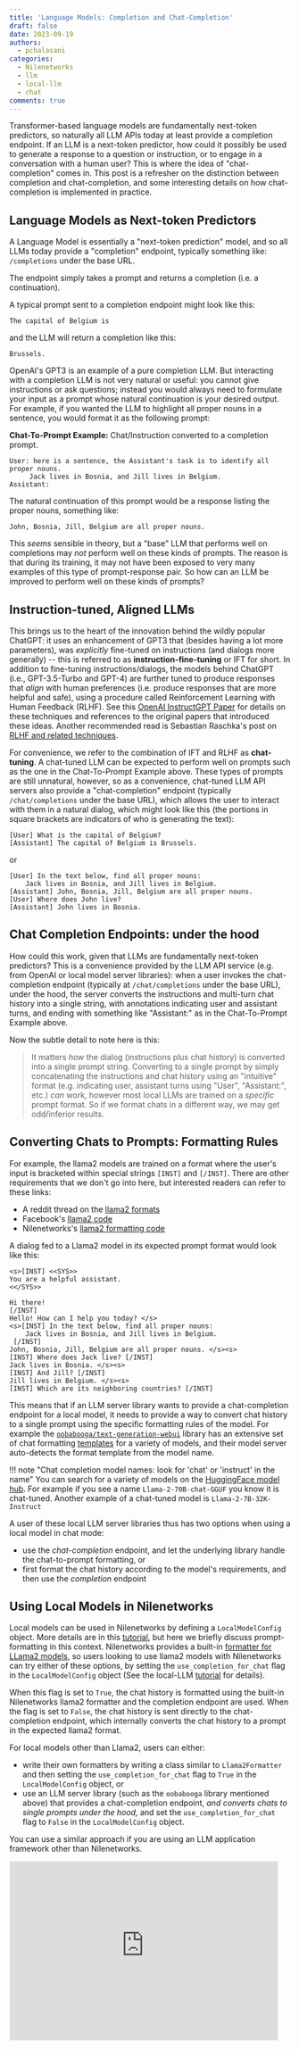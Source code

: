 ```yaml
---
title: 'Language Models: Completion and Chat-Completion'
draft: false
date: 2023-09-19
authors: 
  - pchalasani
categories:
  - Nilenetworks
  - llm
  - local-llm
  - chat
comments: true
---
```


Transformer-based language models are fundamentally next-token predictors, so 
naturally all LLM APIs today at least provide a completion endpoint. 
If an LLM is a next-token predictor, how could it possibly be used to 
generate a response to a question or instruction, or to engage in a conversation with 
a human user? This is where the idea of "chat-completion" comes in.
This post is a refresher on the distinction between completion and chat-completion,
and some interesting details on how chat-completion is implemented in practice.

<!-- more -->

## Language Models as Next-token Predictors

A Language Model is essentially a "next-token prediction" model,
and so all LLMs today provide a "completion" endpoint, typically something like:
`/completions` under the base URL.

The endpoint simply takes a prompt and returns a completion (i.e. a continuation).

A typical prompt sent to a completion endpoint might look like this:
```
The capital of Belgium is 
```
and the LLM will return a completion like this:
```
Brussels.
```
OpenAI's GPT3 is an example of a pure completion LLM.
But interacting with a completion LLM is not very natural or useful:
you cannot give instructions or ask questions; instead you would always need to 
formulate your input as a prompt whose natural continuation is your desired output.
For example, if you wanted the LLM to highlight all proper nouns in a sentence,
you would format it as the following prompt:

**Chat-To-Prompt Example:** Chat/Instruction converted to a completion prompt.

```
User: here is a sentence, the Assistant's task is to identify all proper nouns.
     Jack lives in Bosnia, and Jill lives in Belgium.
Assistant:    
```
The natural continuation of this prompt would be a response listing the proper nouns,
something like:
```
John, Bosnia, Jill, Belgium are all proper nouns.
```

This _seems_ sensible in theory, but a "base" LLM that performs well on completions
may _not_ perform well on these kinds of prompts. The reason is that during its training, it may not
have been exposed to very many examples of this type of prompt-response pair.
So how can an LLM be improved to perform well on these kinds of prompts?

## Instruction-tuned, Aligned LLMs 

This brings us to the heart of the innovation behind the wildly popular ChatGPT:
it uses an enhancement of GPT3 that (besides having a lot more parameters),
was _explicitly_ fine-tuned on instructions (and dialogs more generally) -- this is referred to
as **instruction-fine-tuning** or IFT for short. In addition to fine-tuning instructions/dialogs,
the models behind ChatGPT (i.e., GPT-3.5-Turbo and GPT-4) are further tuned to produce
responses that _align_ with human preferences (i.e. produce responses that are more helpful and safe),
using a procedure called Reinforcement Learning with Human Feedback (RLHF).
See this [OpenAI InstructGPT Paper](https://arxiv.org/pdf/2203.02155.pdf) for details on these techniques and references to the 
original papers that introduced these ideas. Another recommended read is Sebastian 
Raschka's post on [RLHF and related techniques](https://magazine.sebastianraschka.com/p/llm-training-rlhf-and-its-alternatives). 

For convenience, we refer to the combination of IFT and RLHF as **chat-tuning**.
A chat-tuned LLM can be expected to perform well on prompts such as the one in 
the Chat-To-Prompt Example above. These types of prompts are still unnatural, however, 
so as a convenience, chat-tuned LLM API servers also provide a "chat-completion" 
endpoint (typically `/chat/completions` under the base URL), which allows the user
to interact with them in a natural dialog, which might look like this
(the portions in square brackets are indicators of who is generating the text):

```
[User] What is the capital of Belgium?
[Assistant] The capital of Belgium is Brussels.
```
or
```
[User] In the text below, find all proper nouns:
    Jack lives in Bosnia, and Jill lives in Belgium.
[Assistant] John, Bosnia, Jill, Belgium are all proper nouns.
[User] Where does John live?
[Assistant] John lives in Bosnia.
```

## Chat Completion Endpoints: under the hood

How could this work, given that LLMs are fundamentally next-token predictors?
This is a convenience provided by the LLM API service (e.g. from OpenAI or
local model server libraries):
when a user invokes the chat-completion endpoint (typically
at `/chat/completions` under the base URL), under the hood, the server converts the
instructions and multi-turn chat history into a single string, with annotations indicating
user and assistant turns, and ending with something like "Assistant:"
as in the Chat-To-Prompt Example above.

Now the subtle detail to note here is this:

>It matters _how_ the
dialog (instructions plus chat history) is converted into a single prompt string.
Converting to a single prompt by simply concatenating the
instructions and chat history using an "intuitive" format (e.g. indicating
user, assistant turns using "User", "Assistant:", etc.) _can_ work,
however most local LLMs are trained on a _specific_ prompt format.
So if we format chats in a different way, we may get odd/inferior results.

## Converting Chats to Prompts: Formatting Rules

For example, the llama2 models are trained on a format where the user's input is bracketed within special strings `[INST]`
and `[/INST]`. There are other requirements that we don't go into here, but
interested readers can refer to these links:

- A reddit thread on the [llama2 formats](https://www.reddit.com/r/LocalLLaMA/comments/155po2p/get_llama_2_prompt_format_right/)
- Facebook's [llama2 code](https://github.com/facebookresearch/llama/blob/main/llama/generation.py#L44)
- Nilenetworks's [llama2 formatting code](https://github.com/Nilenetworks/Nilenetworks/blob/main/Nilenetworks/language_models/prompt_formatter/llama2_formatter.py)

A dialog fed to a Llama2 model in its expected prompt format would look like this:

```
<s>[INST] <<SYS>>
You are a helpful assistant.
<</SYS>>

Hi there! 
[/INST] 
Hello! How can I help you today? </s>
<s>[INST] In the text below, find all proper nouns:
    Jack lives in Bosnia, and Jill lives in Belgium.
 [/INST] 
John, Bosnia, Jill, Belgium are all proper nouns. </s><s> 
[INST] Where does Jack live? [/INST] 
Jack lives in Bosnia. </s><s>
[INST] And Jill? [/INST]
Jill lives in Belgium. </s><s>
[INST] Which are its neighboring countries? [/INST]
```

This means that if an LLM server library wants to provide a chat-completion endpoint for
a local model, it needs to provide a way to convert chat history to a single prompt
using the specific formatting rules of the model.
For example the [`oobabooga/text-generation-webui`](https://github.com/oobabooga/text-generation-webui) 
library has an extensive set of chat formatting [templates](https://github.com/oobabooga/text-generation-webui/tree/main/instruction-templates)
for a variety of models, and their model server auto-detects the
format template from the model name.

!!! note "Chat completion model names: look for 'chat' or 'instruct' in the name"
    You can search for a variety of models on the [HuggingFace model hub](https://huggingface.co/models).
    For example if you see a name `Llama-2-70B-chat-GGUF` you know it is chat-tuned.
    Another example of a chat-tuned model is `Llama-2-7B-32K-Instruct` 
    
A user of these local LLM server libraries thus has two options when using a 
local model in chat mode:

- use the _chat-completion_ endpoint, and let the underlying library handle the chat-to-prompt formatting, or
- first format the chat history according to the model's requirements, and then use the
  _completion_ endpoint

## Using Local Models in Nilenetworks

Local models can be used in Nilenetworks by defining a `LocalModelConfig` object.
More details are in this [tutorial](https://Nilenetworks.github.io/Nilenetworks/blog/2023/09/14/using-Nilenetworks-with-local-llms/), 
but here we briefly discuss prompt-formatting in this context.
Nilenetworks provides a built-in [formatter for LLama2 models](https://github.com/Nilenetworks/Nilenetworks/blob/main/Nilenetworks/language_models/prompt_formatter/llama2_formatter.py), 
so users looking to use llama2 models with Nilenetworks can try either of these options, by setting the
`use_completion_for_chat` flag in the `LocalModelConfig` object
(See the local-LLM [tutorial](https://Nilenetworks.github.io/Nilenetworks/blog/2023/09/14/using-Nilenetworks-with-local-llms/) for details).

When this flag is set to `True`, the chat history is formatted using the built-in 
Nilenetworks llama2 formatter and the completion endpoint are used. When the flag is set to `False`, the chat 
history is sent directly to the chat-completion endpoint, which internally converts the 
chat history to a prompt in the expected llama2 format.

For local models other than Llama2, users can either:

- write their own formatters by writing a class similar to `Llama2Formatter` and 
then setting the `use_completion_for_chat` flag to `True` in the `LocalModelConfig` object, or
- use an LLM server library (such as the `oobabooga` library mentioned above) that provides a chat-completion endpoint, 
_and converts chats to single prompts under the hood,_ and set the
  `use_completion_for_chat` flag to `False` in the `LocalModelConfig` object.

You can use a similar approach if you are using an LLM application framework other than Nilenetworks.


<iframe src="https://Nilenetworks.substack.com/embed" width="480" height="320" style="border:1px solid #EEE; background:white;" frameborder="0" scrolling="no"></iframe>


